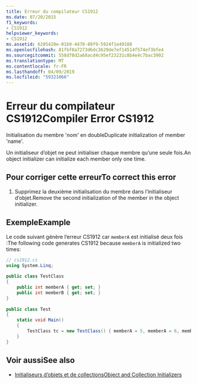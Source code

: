 ```yaml
---
title: Erreur du compilateur CS1912
ms.date: 07/20/2015
f1_keywords:
- CS1912
helpviewer_keywords:
- CS1912
ms.assetid: 6205420e-01b9-4470-89f9-5924f1e49108
ms.openlocfilehash: 81fbf0a7273d6dc3629de7ef14514f574ef3bfe4
ms.sourcegitcommit: 558d78d2a68acd4c95ef23231c8b4e4c7bac3902
ms.translationtype: MT
ms.contentlocale: fr-FR
ms.lasthandoff: 04/09/2019
ms.locfileid: "59321066"
---
```

# <a name="compiler-error-cs1912"></a><span data-ttu-id="bd739-102">Erreur du compilateur CS1912</span><span class="sxs-lookup"><span data-stu-id="bd739-102">Compiler Error CS1912</span></span>
<span data-ttu-id="bd739-103">Initialisation du membre 'nom' en double</span><span class="sxs-lookup"><span data-stu-id="bd739-103">Duplicate initialization of member 'name'.</span></span>  
  
 <span data-ttu-id="bd739-104">Un initialiseur d’objet ne peut initialiser chaque membre qu’une seule fois.</span><span class="sxs-lookup"><span data-stu-id="bd739-104">An object initializer can initialize each member only one time.</span></span>  
  
## <a name="to-correct-this-error"></a><span data-ttu-id="bd739-105">Pour corriger cette erreur</span><span class="sxs-lookup"><span data-stu-id="bd739-105">To correct this error</span></span>  
  
1. <span data-ttu-id="bd739-106">Supprimez la deuxième initialisation du membre dans l’initialiseur d’objet.</span><span class="sxs-lookup"><span data-stu-id="bd739-106">Remove the second initialization of the member in the object initializer.</span></span>  
  
## <a name="example"></a><span data-ttu-id="bd739-107">Exemple</span><span class="sxs-lookup"><span data-stu-id="bd739-107">Example</span></span>  
 <span data-ttu-id="bd739-108">Le code suivant génère l’erreur CS1912 car `memberA` est initialisé deux fois :</span><span class="sxs-lookup"><span data-stu-id="bd739-108">The following code generates CS1912 because `memberA` is initialized two times:</span></span>  
  
```csharp  
// cs1912.cs  
using System.Linq;  
  
public class TestClass  
{  
    public int memberA { get; set; }  
    public int memberB { get; set; }  
}  
  
public class Test  
{  
    static void Main()  
    {  
        TestClass tc = new TestClass() { memberA = 5, memberA = 6, memberB = 2}; // CS1912  
    }  
}  
```  
  
## <a name="see-also"></a><span data-ttu-id="bd739-109">Voir aussi</span><span class="sxs-lookup"><span data-stu-id="bd739-109">See also</span></span>

- [<span data-ttu-id="bd739-110">Initialiseurs d’objets et de collections</span><span class="sxs-lookup"><span data-stu-id="bd739-110">Object and Collection Initializers</span></span>](../../csharp/programming-guide/classes-and-structs/object-and-collection-initializers.md)

